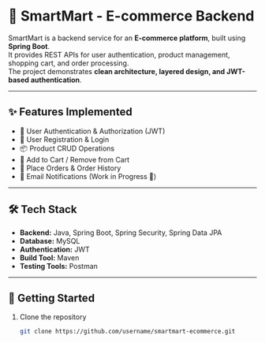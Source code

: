 # 🛒 SmartMart - E-commerce Backend

SmartMart is a backend service for an **E-commerce platform**, built using **Spring Boot**.  
It provides REST APIs for user authentication, product management, shopping cart, and order processing.  
The project demonstrates **clean architecture, layered design, and JWT-based authentication**.

---

## ✨ Features Implemented
- 🔐 User Authentication & Authorization (JWT)
- 👤 User Registration & Login
- 📦 Product CRUD Operations
- 🛒 Add to Cart / Remove from Cart
- 🧾 Place Orders & Order History
- 📧 Email Notifications (Work in Progress 🚧)

---

## 🛠️ Tech Stack
- **Backend:** Java, Spring Boot, Spring Security, Spring Data JPA  
- **Database:** MySQL  
- **Authentication:** JWT  
- **Build Tool:** Maven  
- **Testing Tools:** Postman  

---

## 🚀 Getting Started
1. Clone the repository  
   ```bash
   git clone https://github.com/username/smartmart-ecommerce.git

